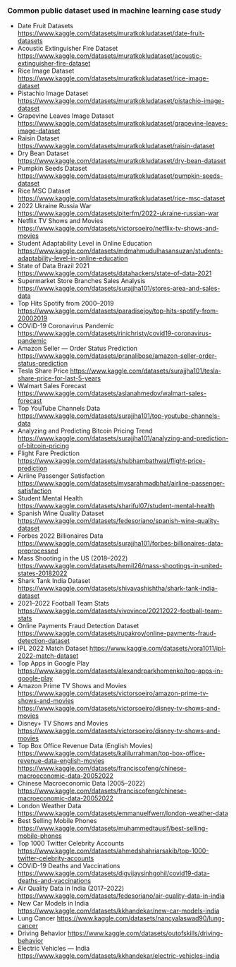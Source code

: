 ### Common public dataset used in machine learning case study

  -	Date Fruit Datasets https://www.kaggle.com/datasets/muratkokludataset/date-fruit-datasets 
  -	Acoustic Extinguisher Fire Dataset https://www.kaggle.com/datasets/muratkokludataset/acoustic-extinguisher-fire-dataset
  -	Rice Image Dataset https://www.kaggle.com/datasets/muratkokludataset/rice-image-dataset
  -	Pistachio Image Dataset https://www.kaggle.com/datasets/muratkokludataset/pistachio-image-dataset
  -	Grapevine Leaves Image Dataset https://www.kaggle.com/datasets/muratkokludataset/grapevine-leaves-image-dataset
  -	Raisin Dataset https://www.kaggle.com/datasets/muratkokludataset/raisin-dataset
  -	Dry Bean Dataset https://www.kaggle.com/datasets/muratkokludataset/dry-bean-dataset
  -	Pumpkin Seeds Dataset https://www.kaggle.com/datasets/muratkokludataset/pumpkin-seeds-dataset
  -	Rice MSC Dataset https://www.kaggle.com/datasets/muratkokludataset/rice-msc-dataset
  -	2022 Ukraine Russia War https://www.kaggle.com/datasets/piterfm/2022-ukraine-russian-war
  -	Netflix TV Shows and Movies https://www.kaggle.com/datasets/victorsoeiro/netflix-tv-shows-and-movies
  -	Student Adaptability Level in Online Education https://www.kaggle.com/datasets/mdmahmudulhasansuzan/students-adaptability-level-in-online-education
  -	State of Data Brazil 2021 https://www.kaggle.com/datasets/datahackers/state-of-data-2021
  -	Supermarket Store Branches Sales Analysis https://www.kaggle.com/datasets/surajjha101/stores-area-and-sales-data
  -	Top Hits Spotify from 2000–2019 https://www.kaggle.com/datasets/paradisejoy/top-hits-spotify-from-20002019
  -	COVID-19 Coronavirus Pandemic https://www.kaggle.com/datasets/rinichristy/covid19-coronavirus-pandemic
  -	Amazon Seller — Order Status Prediction https://www.kaggle.com/datasets/pranalibose/amazon-seller-order-status-prediction
  -	Tesla Share Price https://www.kaggle.com/datasets/surajjha101/tesla-share-price-for-last-5-years
  -	Walmart Sales Forecast https://www.kaggle.com/datasets/aslanahmedov/walmart-sales-forecast
  -	Top YouTube Channels Data https://www.kaggle.com/datasets/surajjha101/top-youtube-channels-data
  -	Analyzing and Predicting Bitcoin Pricing Trend https://www.kaggle.com/datasets/surajjha101/analyzing-and-prediction-of-bitcoin-pricing
  -	Flight Fare Prediction https://www.kaggle.com/datasets/shubhambathwal/flight-price-prediction
  -	Airline Passenger Satisfaction https://www.kaggle.com/datasets/mysarahmadbhat/airline-passenger-satisfaction
  -	Student Mental Health https://www.kaggle.com/datasets/shariful07/student-mental-health
  -	Spanish Wine Quality Dataset https://www.kaggle.com/datasets/fedesoriano/spanish-wine-quality-dataset
  -	Forbes 2022 Billionaires Data https://www.kaggle.com/datasets/surajjha101/forbes-billionaires-data-preprocessed
  -	Mass Shooting in the US (2018–2022) https://www.kaggle.com/datasets/hemil26/mass-shootings-in-united-states-20182022
  -	Shark Tank India Dataset https://www.kaggle.com/datasets/shivavashishtha/shark-tank-india-dataset
  -	2021–2022 Football Team Stats https://www.kaggle.com/datasets/vivovinco/20212022-football-team-stats
  -	Online Payments Fraud Detection Dataset https://www.kaggle.com/datasets/rupakroy/online-payments-fraud-detection-dataset
  -	IPL 2022 Match Dataset https://www.kaggle.com/datasets/vora1011/ipl-2022-match-dataset
  -	Top Apps in Google Play https://www.kaggle.com/datasets/alexandrparkhomenko/top-apps-in-google-play
  -	Amazon Prime TV Shows and Movies https://www.kaggle.com/datasets/victorsoeiro/amazon-prime-tv-shows-and-movies https://www.kaggle.com/datasets/victorsoeiro/disney-tv-shows-and-movies
  -	Disney+ TV Shows and Movies https://www.kaggle.com/datasets/victorsoeiro/disney-tv-shows-and-movies
  -	Top Box Office Revenue Data (English Movies) https://www.kaggle.com/datasets/kalilurrahman/top-box-office-revenue-data-english-movies https://www.kaggle.com/datasets/franciscofeng/chinese-macroeconomic-data-20052022
  -	Chinese Macroeconomic Data (2005–2022) https://www.kaggle.com/datasets/franciscofeng/chinese-macroeconomic-data-20052022
  -	London Weather Data https://www.kaggle.com/datasets/emmanuelfwerr/london-weather-data
  -	Best Selling Mobile Phones https://www.kaggle.com/datasets/muhammedtausif/best-selling-mobile-phones
  -	Top 1000 Twitter Celebrity Accounts https://www.kaggle.com/datasets/ahmedshahriarsakib/top-1000-twitter-celebrity-accounts
  -	COVID-19 Deaths and Vaccinations https://www.kaggle.com/datasets/digvijaysinhgohil/covid19-data-deaths-and-vaccinations
  -	Air Quality Data in India (2017–2022) https://www.kaggle.com/datasets/fedesoriano/air-quality-data-in-india
  -	New Car Models in India https://www.kaggle.com/datasets/kkhandekar/new-car-models-india
  -	Lung Cancer https://www.kaggle.com/datasets/nancyalaswad90/lung-cancer
  -	Driving Behavior https://www.kaggle.com/datasets/outofskills/driving-behavior
  -	Electric Vehicles — India https://www.kaggle.com/datasets/kkhandekar/electric-vehicles-india

